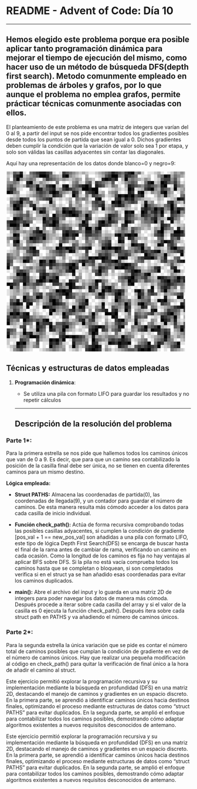 # **README \- Advent of Code: Día 10**
---
Hemos elegido este problema porque era posible aplicar tanto programación dinámica para mejorar el tiempo de ejecución del mismo, como hacer uso de un método de búsqueda DFS(depth first search). Metodo comunmente empleado en problemas de árboles y grafos, por lo que aunque el problema no emplea grafos, permite prácticar técnicas comunmente asociadas con ellos.
---

El planteamiento de este problema es una matriz de integers que varían del 0 al 9, a partir del input se nos pide encontrar todos los gradientes posibles desde todos los puntos de partida que sean igual a 0\. Dichos gradientes deben cumplir la condición que la variación de valor solo sea 1 por etapa, y solo son válidas las casillas adyacentes sin contar las diagonales.

Aquí hay una representación de los datos donde blanco=0 y negro=9:

![rep](representation.png)


## **Técnicas y estructuras de datos empleadas**

1. **Programación dinámica**:  
   * Se utiliza una pila con formato LIFO para guardar los resultados y no repetir cálculos

   ---

   ## **Descripción de la resolución del problema**

### **Parte 1\*:**

Para la primera estrella se nos pide que hallemos todos los caminos únicos que van de 0 a 9\. Es decir, que para que un camino sea contabilizado la posición de la casilla final debe ser única, no se tienen en cuenta diferentes caminos para un mismo destino.

**Lógica empleada:**

* **Struct PATHS:** Almacena las coordenadas de partida(0), las coordenadas de llegada(9), y un contador para guardar el número de caminos. De esta manera resulta más cómodo acceder a los datos para cada casilla de inicio individual.

* **Función check\_path():** Actúa de forma recursiva comprobando todas las posibles casillas adyacentes, si cumplen la condición de gradiente \[pos\_val \+ 1 \== new\_pos\_val\] son añadidas a una pila con formato LIFO, este tipo de lógica Depth First Search(DFS) se encarga de buscar hasta el final de la rama antes de cambiar de rama, verificando un camino en cada ocasión. Como la longitud de los caminos es fija no hay ventajas al aplicar BFS sobre DFS. Si la pila no está vacía comprueba todos los caminos hasta que se completan o bloquean, si son completados verifica si en el struct ya se han añadido esas coordenadas para evitar los caminos duplicados.  
    
* **main():** Abre el archivo del input y lo guarda en una matriz 2D de integers para poder navegar los datos de manera más cómoda. Después procede a iterar sobre cada casilla del array y si el valor de la casilla es 0 ejecuta la función check\_path(). Después itera sobre cada struct path en PATHS y va añadiendo el número de caminos únicos.

### **Parte 2\*:**

Para la segunda estrella la única variación que se pide es contar el número total de caminos posibles que cumplan la condición de gradiente en vez de el número de caminos únicos. Hay que realizar una pequeña modificación al código en check\_path() para quitar la verificación de final único a la hora de añadir el camino al struct.

Este ejercicio permitió explorar la programación recursiva y su implementación mediante la búsqueda en profundidad (DFS) en una matriz 2D, destacando el manejo de caminos y gradientes en un espacio discreto. En la primera parte, se aprendió a identificar caminos únicos hacia destinos finales, optimizando el proceso mediante estructuras de datos como “struct PATHS” para evitar duplicados. En la segunda parte, se amplió el enfoque para contabilizar todos los caminos posibles, demostrando cómo adaptar algoritmos existentes a nuevos requisitos desconocidos de antemano.

Este ejercicio permitió explorar la programación recursiva y su implementación mediante la búsqueda en profundidad (DFS) en una matriz 2D, destacando el manejo de caminos y gradientes en un espacio discreto. En la primera parte, se aprendió a identificar caminos únicos hacia destinos finales, optimizando el proceso mediante estructuras de datos como “struct PATHS” para evitar duplicados. En la segunda parte, se amplió el enfoque para contabilizar todos los caminos posibles, demostrando cómo adaptar algoritmos existentes a nuevos requisitos desconocidos de antemano.
